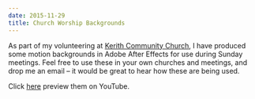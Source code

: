 ```yaml
---
date: 2015-11-29
title: Church Worship Backgrounds
---
```


<BlogPostHeader />

As part of my volunteering at <a href="http://kerith.co.uk">Kerith Community Church</a>, I have produced some motion backgrounds in Adobe After Effects for use during Sunday meetings. Feel free to use these in your own churches and meetings, and drop me an email &#8211; it would be great to hear how these are being used.

Click <a href="https://www.youtube.com/playlist?list=PLhYvcekzvgEoy-pHanGKAtgD4skJDGqIp">here</a> preview them on YouTube.
